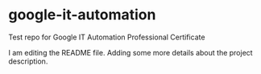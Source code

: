 # google-it-automation
Test repo for Google IT Automation Professional Certificate

I am editing the README file. Adding some more details about the project description.
